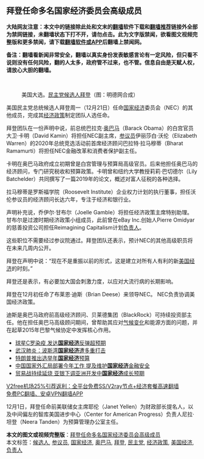  <h2>拜登任命多名国家经济委员会高级成员</h2> <p class="notice"><b>大陆网友注意：本文中的链接除此处和文末的<a href="https://github.com/bannedbook/fanqiang" >翻墙</a>软件下载和<a href="https://github.com/killgcd/justmysocks/blob/master/README.md">翻墙推荐</a>链接外全部为禁网链接，未翻墙状态下打不开，请勿点击。此为文字版禁闻，欲看图文视频完整版和更多禁闻，请下载<a href="https://github.com/bannedbook/fanqiang">翻墙软件或APP</a>后翻墙上禁闻网。</p><p>备注：翻墙看新闻非常安全，翻墙以真实身份发表敏感言论有一定风险，但只看不说则没有任何风险，翻的人太多，政府管不过来，也不管。信息自由是天赋人权，请放心大胆的翻墙。</b></p>  <div class="entry"> <br /> <figure><figcaption class="wp-caption-text">美国大选。<a href="https://www.bannedbook.org/bnews/tag/%e6%b0%91%e4%b8%bb%e5%85%9a/" class="st_tag internal_tag" rel="tag" title="标签 民主党 下的日志">民主党</a><a href="https://www.bannedbook.org/bnews/tag/%E5%80%99%E9%80%89%E4%BA%BA/" class="st_tag internal_tag" rel="tag" title="标签 候选人 下的日志">候选人</a><a href="https://www.bannedbook.org/bnews/tag/%e6%8b%9c%e7%99%bb/" class="st_tag internal_tag" rel="tag" title="标签 拜登 下的日志">拜登</a>（图：明德网合成）</figcaption></figure> <p>美国民主党总统候选人拜登周一（12月21日）任命<a href="https://www.bannedbook.org/bnews/tag/%E5%9B%BD%E5%AE%B6%E7%BB%8F%E6%B5%8E/" class="st_tag internal_tag" rel="tag" title="标签 国家经济 下的日志">国家经济</a>委员会（NEC）的其他成员，完成其<a href="https://www.bannedbook.org/bnews/tag/%E7%BB%8F%E6%B5%8E%E6%94%BF%E7%AD%96/" class="st_tag internal_tag" rel="tag" title="标签 经济政策 下的日志">经济政策</a>制定团队人选任命。</p> <p>拜登团队在一份声明中说，前总统巴拉克·<a href="https://www.bannedbook.org/bnews/tag/%e5%a5%a5%e5%b7%b4%e9%a9%ac/" class="st_tag internal_tag" rel="tag" title="标签 奥巴马 下的日志">奥巴马</a>（Barack Obama）的白宫官员大卫·卡明（David Kamin）将担任NEC副主席，<a href="https://www.bannedbook.org/bnews/tag/%e5%8f%82%e8%ae%ae%e5%91%98/" class="st_tag internal_tag" rel="tag" title="标签 参议员 下的日志">参议员</a>伊丽莎白·沃伦（Elizabeth Warren）的2020年总统竞选活动前首席经济顾问巴拉特·拉马穆蒂（Bharat Ramamurti）将担任NEC金融改革和消费者保护副主任。</p> <p>卡明在奥巴马政府成立初期曾是白宫管理与预算局高级官员。后来他担任奥巴马的经济顾问，专门研究税收和预算政策。卡明曾和纽约大学教授莉莉·巴切德尔（Lily Batchelder）共同撰写了一篇2019年的论文，概述对富人征税的各种选择。</p>  <p>拉马穆蒂是罗斯福学院（Roosevelt Institute）企业权力计划的执行董事，担任沃伦参议员的经济顾问长达六年，专注于经济和银行业。</p> <p>声明补充说，乔伊尔·甘布尔（Joelle Gamble）将担任经济政策主席特别助理。甘布尔是过渡时期经济政策小组成员，此前曾在eBay Inc.创始人Pierre Omidyar的慈善投资公司担任Reimagining Capitalism计划<a href="https://www.bannedbook.org/bnews/tag/%E8%B4%9F%E8%B4%A3%E4%BA%BA/" class="st_tag internal_tag" rel="tag" title="标签 负责人 下的日志">负责人</a>。</p> <p>这些职位不需要经过参议院通过。拜登团队还表示，预计NEC的其他高级职员将在未来几周内公开。</p>  <p>拜登在声明中说：“现在不是重振以前的形式，这是建立对所有人有利的新<a href="https://www.bannedbook.org/bnews/tag/%E7%BE%8E%E5%9B%BD%E7%BB%8F%E6%B5%8E/" class="st_tag internal_tag" rel="tag" title="标签 美国经济 下的日志">美国经济</a>的时刻。”</p> <p>拜登还是表示，有必要加大国会刺激力度，以应对大流行病的长期影响。</p> <p>拜登在12月初任命了布莱恩·迪斯（Brian Deese）来领导NEC。 NEC负责协调美国经济政策。</p>  <p>迪斯是奥巴马政府前高级经济顾问、贝莱德集团（BlackRock）可持续投资部主任。他在担任奥巴马高级顾问期间，曾帮助其应对<span class='wp_keywordlink'><a href="https://www.bannedbook.org/bnews/ssgc/20180904/993719.html" title="《魔鬼在统治着我们的世界(23)：环保主义(上)》" target="_blank">气候变化</a></span>和能源方面的问题，并在起草2015年巴黎气候协定中发挥核心作用。</p> <ul class='op-related-articles' title='相关阅读'> <li><a href='https://www.bannedbook.org/bnews/bannedvideo/20201014/1413404.html' target='_blank'>球星C罗染疫 发达<b>国家经济</b>反弹超预期</a></li> <li><a href='https://www.bannedbook.org/bnews/cnnews/20200218/1279300.html' target='_blank'>武汉肺炎：波斯湾<b>国家经济</b>遭多重打击</a></li> <li><a href='https://www.bannedbook.org/bnews/worldnews/usa/20200211/1274638.html' target='_blank'>特朗普推出选举年<b>国家经济</b>预算</a></li> <li><a href='https://www.bannedbook.org/bnews/baitai/20200105/1253906.html' target='_blank'>中国国家外汇局部署今年工作 提及维护<b>国家经济</b>金融安全</a></li> <li><a href='https://www.bannedbook.org/bnews/cnnews/20190925/1197265.html' target='_blank'>贸易战持续延烧 亚银下调亚洲开发中<b>国家经济</b>成长预期</a></li> </ul> <p class="texttj"> <a href="https://www.bannedbook.org/forum23/topic22702.html" target="_blank">V2free机场25%引荐返利：全平台免费SS/V2ray节点+经济套餐高速翻墙</a><br/> <a href="https://github.com/bannedbook/fanqiang/wiki/%E7%A6%81%E9%97%BB%E7%BD%91%E5%AE%89%E5%8D%93%E7%BF%BB%E5%A2%99%E6%96%B0%E9%97%BBAPP" target="_blank">免费PC翻墙、安卓VPN翻墙APP</a></p><p>12月1日，拜登任命前美联储女主席耶伦（Janet Yellen）为财政部长提名人，以及中间偏左的智库美国进步中心（Center for American Progress）负责人尼拉·坦登（Neera Tanden）为预算管理办公室主任。</p><a name='sharetosocial'></a>       <div><b>本文的图文或视频完整版</b>：<a href='https://www.bannedbook.org/bnews/comments/20201222/1452447.html'>拜登任命多名国家经济委员会高级成员</a></div>  </div><!--END ENTRY--> <div class="postfooter"> <div>本文标签：<a href="https://www.bannedbook.org/bnews/tag/%E5%80%99%E9%80%89%E4%BA%BA/" rel="tag">候选人</a>, <a href="https://www.bannedbook.org/bnews/tag/%e5%8f%82%e8%ae%ae%e5%91%98/" rel="tag">参议员</a>, <a href="https://www.bannedbook.org/bnews/tag/%E5%9B%BD%E5%AE%B6%E7%BB%8F%E6%B5%8E/" rel="tag">国家经济</a>, <a href="https://www.bannedbook.org/bnews/tag/%e5%a5%a5%e5%b7%b4%e9%a9%ac/" rel="tag">奥巴马</a>, <a href="https://www.bannedbook.org/bnews/tag/%e6%8b%9c%e7%99%bb/" rel="tag">拜登</a>, <a href="https://www.bannedbook.org/bnews/tag/%e6%b0%91%e4%b8%bb%e5%85%9a/" rel="tag">民主党</a>, <a href="https://www.bannedbook.org/bnews/tag/%E7%BB%8F%E6%B5%8E%E6%94%BF%E7%AD%96/" rel="tag">经济政策</a>, <a href="https://www.bannedbook.org/bnews/tag/%E7%BE%8E%E5%9B%BD%E7%BB%8F%E6%B5%8E/" rel="tag">美国经济</a>, <a href="https://www.bannedbook.org/bnews/tag/%E8%B4%9F%E8%B4%A3%E4%BA%BA/" rel="tag">负责人</a></div>  </div><!--END POSTFOOTER--> 